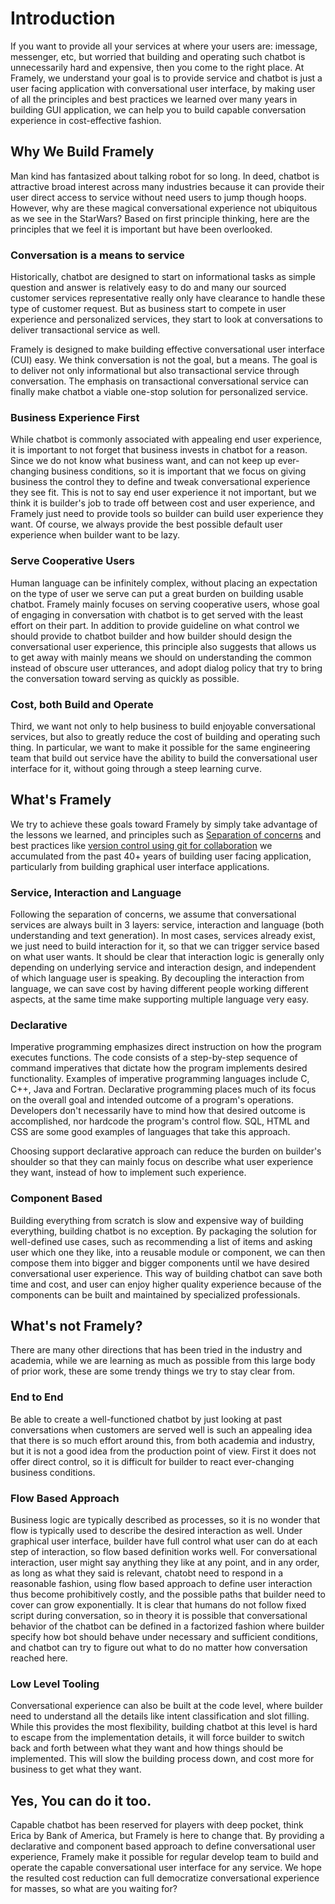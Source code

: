# Introduction

If you want to provide all your services at where your users are: imessage, messenger, etc, but worried that building and operating such chatbot is unnecessarily hard and expensive, then you come to the right place. At Framely, we understand your goal is to provide service and chatbot is just a user facing application with conversational user interface, by making user of all the principles and best practices we learned over many years in building GUI application, we can help you to build capable conversation experience in cost-effective fashion.

## Why We Build Framely
Man kind has fantasized about talking robot for so long. In deed, chatbot is attractive broad interest across many industries because it can provide their user direct access to service without need users to jump though hoops. However, why are these magical conversational experience not ubiquitous as we see in the StarWars? Based on first principle thinking, here are the principles that we feel it is important but have been overlooked.

### Conversation is a means to service
Historically, chatbot are designed to start on informational tasks as simple question and answer is relatively easy to do and many our sourced customer services representative really only have clearance to handle these type of customer request. But as business start to compete in user experience and personalized services, they start to look at conversations to deliver transactional service as well. 

Framely is designed to make building effective conversational user interface (CUI) easy. We think conversation is not the goal, but a means. The goal is to deliver not only informational but also transactional service through conversation. The emphasis on transactional conversational service can finally make chatbot a viable one-stop solution for personalized service.

### Business Experience First
While chatbot is commonly associated with appealing end user experience, it is important to not forget that business invests in chatbot for a reason. Since we do not know what business want, and can not keep up ever-changing business conditions, so it is important that we focus on giving business the control they to define and tweak conversational experience they see fit. This is not to say end user experience it not important, but we think it is builder's job to trade off between cost and user experience, and Framely just need to provide tools so builder can build user experience they want. Of course, we always provide the best possible default user experience when builder want to be lazy.

### Serve Cooperative Users
Human language can be infinitely complex, without placing an expectation on the type of user we serve can put a great burden on building usable chatbot. Framely mainly focuses on serving cooperative users, whose goal of engaging in conversation with chatbot is to get served with the least effort on their part. In addition to provide guideline on what control we should provide to chatbot builder and how builder should design the conversational user experience, this principle also suggests that allows us to get away with mainly  means we should on understanding the common instead of obscure user utterances, and adopt dialog policy that try to bring the conversation toward serving as quickly as possible.

### Cost, both Build and Operate
Third, we want not only to help business to build enjoyable conversational services, but also to greatly reduce the cost of building and operating such thing. In particular, we want to make it possible for the same engineering team that build out service have the ability to build the conversational user interface for it, without going through a steep learning curve. 

## What's Framely

We try to achieve these goals toward Framely by simply take advantage of the lessons we learned, and principles such as [Separation of concerns](https://en.wikipedia.org/wiki/Separation_of_concerns) and best practices like [version control using git for collaboration](https://en.wikipedia.org/wiki/Git) we accumulated from the past 40+ years of building user facing application, particularly from building graphical user interface applications.

### Service, Interaction and Language
Following the separation of concerns, we assume that conversational services are always built in 3 layers: service, interaction and language (both understanding and text generation). In most cases, services already exist, we just need to build interaction for it, so that we can trigger service based on what user wants. It should be clear that interaction logic is generally only depending on underlying service and interaction design, and independent of which language user is speaking. By decoupling the interaction from language, we can save cost by having different people working different aspects, at the same time make supporting multiple language very easy.

### Declarative
Imperative programming emphasizes direct instruction on how the program executes functions. The code consists of a step-by-step sequence of command imperatives that dictate how the program implements desired functionality. Examples of imperative programming languages include C, C++, Java and Fortran.
Declarative programming places much of its focus on the overall goal and intended outcome of a program's operations. Developers don't necessarily have to mind how that desired outcome is accomplished, nor hardcode the program's control flow. SQL, HTML and CSS are some good examples of languages that take this approach.

Choosing support declarative approach can reduce the burden on builder's shoulder so that they can mainly focus on describe what user experience they want, instead of how to implement such experience.

### Component Based
Building everything from scratch is slow and expensive way of building everything, building chatbot is no exception. By packaging the solution for well-defined use cases, such as recommending a list of items and asking user which one they like, into a reusable module or component, we can then compose them into bigger and bigger components until we have desired conversational user experience. This way of building chatbot can save both time and cost, and user can enjoy higher quality experience because of the components can be built and maintained by specialized professionals.


## What's not Framely?
There are many other directions that has been tried in the industry and academia, while we are learning as much as possible from this large body of prior work, these are some trendy things we try to stay clear from. 

### End to End
Be able to create a well-functioned chatbot by just looking at past conversations when customers are served well is such an appealing idea that there is so much effort around this, from both academia and industry, but it is not a good idea from the production point of view. First it does not offer direct control, so it is difficult for builder to react ever-changing business conditions. 


### Flow Based Approach
Business logic are typically described as processes, so it is no wonder that flow is typically used to describe the desired interaction as well. Under graphical user interface, builder have full control what user can do at each step of interaction, so flow based definition works well. For conversational interaction, user might say anything they like at any point, and in any order, as long as what they said is relevant, chatobt need to respond in a reasonable fashion, using flow based approach to define user interaction thus become prohibitively costly, and the possible paths that builder need to cover can grow exponentially. It is clear that humans do not follow fixed script during conversation, so in theory it is possible that conversational behavior of the chatbot can be defined in a factorized fashion where builder specify how bot should behave under necessary and sufficient conditions, and chatbot can try to figure out what to do no matter how conversation reached here.   

### Low Level Tooling
Conversational experience can also be built at the code level, where builder need to understand all the details like intent classification and slot filling. While this provides the most flexibility, building chatbot at this level is hard to escape from the implementation details, it will force builder to switch back and forth between what they want and how things should be implemented. This will slow the building process down, and cost more for business to get what they want.


## Yes, You can do it too.
Capable chatbot has been reserved for players with deep pocket, think Erica by Bank of America, but Framely is here to change that. By providing a declarative and component based approach to define conversational user experience, Framely make it possible for regular develop team to build and operate the capable conversational user interface for any service. We hope the resulted cost reduction can full democratize conversational experience for masses, so what are you waiting for?